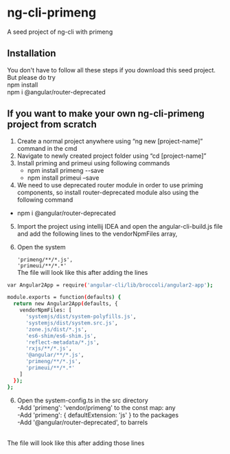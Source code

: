 # ng-cli-primeng
A seed project of ng-cli with primeng

<snippet>
  <content>

## Installation
You don't have to follow all these steps if you download this seed project. But please do try<br>
npm install<br>
npm i @angular/router-deprecated<br>

## If you want to make your own ng-cli-primeng project from scratch
1. Create a normal project anywhere using “ng new [project-name]” command in the cmd
2. Navigate to newly created project folder using “cd [project-name]”
3. Install priming and primeui using following commands<br>
    * npm install primeng --save<br>
    * npm install primeui –save<br>
4. We need to use deprecated router module in order to use priming components, so install router-deprecated module also using the following command<br>
  * npm i @angular/router-deprecated<br>
5. Import the project using intellij IDEA and open the angular-cli-build.js file and add the following lines to the vendorNpmFiles array, <br>
6. Open the system
 
      ```'primeng/**/*.js', ```<br>
      ```'primeui/**/*.*'``` <br>
	The file will look like this after adding the lines <br>
```sh
var Angular2App = require('angular-cli/lib/broccoli/angular2-app');

module.exports = function(defaults) {
  return new Angular2App(defaults, {
    vendorNpmFiles: [
      'systemjs/dist/system-polyfills.js',
      'systemjs/dist/system.src.js',
      'zone.js/dist/*.js',
      'es6-shim/es6-shim.js',
      'reflect-metadata/*.js',
      'rxjs/**/*.js',
      '@angular/**/*.js',
      'primeng/**/*.js',
      'primeui/**/*.*'
    ]
  });
};

```

6. Open the system-config.ts in the src directory<br>
  -Add 'primeng': 'vendor/primeng' to the const map: any<br>
  -Add 'primeng': { defaultExtension: 'js' } to the packages <br>
  -Add '@angular/router-deprecated', to barrels<br><br>

The file will look like this after adding those lines<br>









</content>
</snippet>
